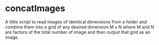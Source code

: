 # concatImages

A little script to read images of identical dimensions from a folder and 
combine them into a grid of any desired dimension M x N where M and N are factors of the total number of image
and then output that grid as an image.
